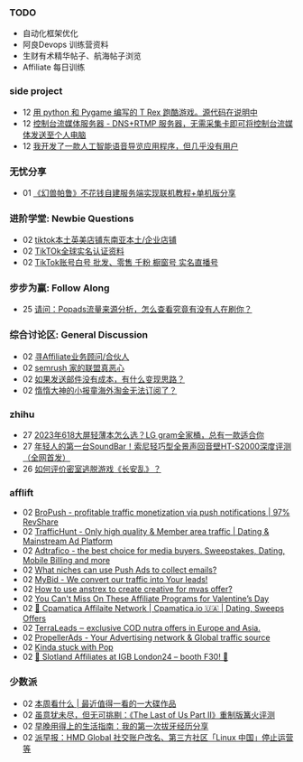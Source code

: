 ### TODO
-  自动化框架优化
-  阿良Devops 训练营资料
-  生财有术精华帖子、航海帖子浏览
-  Affiliate 每日训练

### side project
<!-- sideproject:START -->
-  12 [用 python 和 Pygame 编写的 T Rex 跑酷游戏。源代码在说明中](https://www.youtube.com/watch?v=pZySIXSelCA)
-  12 [控制台流媒体服务器 - DNS+RTMP 服务器，无需采集卡即可将控制台流媒体发送至个人电脑](https://github.com/Aioros/console-streaming-server)
-  12 [我开发了一款人工智能语音导览应用程序，但几乎没有用户](https://www.reddit.com/r/SideProject/comments/18gpp0e/ive_built_an_ai_audio_tour_app_but_have_almost_no/)<!-- sideproject:END -->


### 无忧分享
<!-- ruyo:START -->
-  01 [《幻兽帕鲁》不花钱自建服务端实现联机教程+单机版分享](https://51.ruyo.net/18604.html)<!-- ruyo:END -->

### 进阶学堂: Newbie Questions
<!-- advertcn1:START -->
-  02 [tiktok本土英美店铺东南亚本土/企业店铺](https://www.advertcn.com/thread-113911-1-1.html)
-  02 [TikTOk全球实名认证资料](https://www.advertcn.com/thread-113910-1-1.html)
-  02 [TikTok账号白号 批发、零售 千粉 橱窗号 实名直播号](https://www.advertcn.com/thread-113908-1-1.html)<!-- advertcn1:END -->

### 步步为赢: Follow Along
<!-- advertcn2:START -->
-  25 [请问：Popads流量来源分析，怎么查看究竟有没有人在刷你？](https://www.advertcn.com/thread-113807-1-1.html)<!-- advertcn2:END -->

### 综合讨论区: General Discussion
<!-- advertcn3:START -->
-  02 [寻Affiliate业务顾问/合伙人](https://www.advertcn.com/thread-113907-1-1.html)
-  02 [semrush 家的联盟真恶心](https://www.advertcn.com/thread-113902-1-1.html)
-  02 [如果发送邮件没有成本，有什么变现思路？](https://www.advertcn.com/thread-113901-1-1.html)
-  02 [惰惰大神的小报童海外淘金无法订阅了？](https://www.advertcn.com/thread-113900-1-1.html)<!-- advertcn3:END -->


### zhihu
<!-- zhihu:START -->
-  27 [2023年618大屏轻薄本怎么选？LG gram全家桶，总有一款适合你](http://zhuanlan.zhihu.com/p/632641888?utm_campaign=rss&utm_medium=rss&utm_source=rss&utm_content=title)
-  27 [年轻人的第一台SoundBar！索尼轻巧型全景声回音壁HT-S2000深度评测（全网首发）](http://zhuanlan.zhihu.com/p/630990296?utm_campaign=rss&utm_medium=rss&utm_source=rss&utm_content=title)
-  26 [如何评价密室逃脱游戏《长安乱》？](http://www.zhihu.com/question/563950552/answer/3045961312?utm_campaign=rss&utm_medium=rss&utm_source=rss&utm_content=title)<!-- zhihu:END -->

### afflift
<!-- afflift:START -->
-  02 [BroPush - profitable traffic monetization via push notifications | 97% RevShare](https://afflift.com/f/threads/bropush-profitable-traffic-monetization-via-push-notifications-97-revshare.7840/)
-  02 [TrafficHunt - Only high quality &amp; Member area traffic | Dating &amp; Mainstream Ad Platform](https://afflift.com/f/threads/traffichunt-only-high-quality-member-area-traffic-dating-mainstream-ad-platform.10862/)
-  02 [Adtrafico - the best choice for media buyers. Sweepstakes, Dating, Mobile Billing and more](https://afflift.com/f/threads/adtrafico-the-best-choice-for-media-buyers-sweepstakes-dating-mobile-billing-and-more.4312/)
-  02 [What niches can use Push Ads to collect emails?](https://afflift.com/f/threads/what-niches-can-use-push-ads-to-collect-emails.12523/)
-  02 [MyBid - We convert our traffic into Your leads!](https://afflift.com/f/threads/mybid-we-convert-our-traffic-into-your-leads.9262/)
-  02 [How to use anstrex to create creative for mvas offer?](https://afflift.com/f/threads/how-to-use-anstrex-to-create-creative-for-mvas-offer.12576/)
-  02 [You Can&#39;t Miss On These Affiliate Programs for Valentine’s Day](https://afflift.com/f/threads/you-cant-miss-on-these-affiliate-programs-for-valentine%E2%80%99s-day.12579/)
-  02 [💸 Cpamatica Affilaite Network | Cpamatica.io 🇺🇦 | Dating, Sweeps Offers](https://afflift.com/f/threads/%F0%9F%92%B8-cpamatica-affilaite-network-cpamatica-io-%F0%9F%87%BA%F0%9F%87%A6-dating-sweeps-offers.8489/)
-  02 [TerraLeads ‒ exclusive COD nutra offers in Europe and Asia.](https://afflift.com/f/threads/terraleads-%E2%80%92-exclusive-cod-nutra-offers-in-europe-and-asia.3287/)
-  02 [PropellerAds - Your Advertising network &amp; Global traffic source](https://afflift.com/f/threads/propellerads-your-advertising-network-global-traffic-source.244/)
-  02 [Kinda stuck with Pop](https://afflift.com/f/threads/kinda-stuck-with-pop.12571/)
-  02 [🚨 Slotland Affiliates at IGB London24 – booth F30! 🚨](https://afflift.com/f/threads/%F0%9F%9A%A8-slotland-affiliates-at-igb-london24-%E2%80%93-booth-f30-%F0%9F%9A%A8.12578/)<!-- afflift:END -->

### 少数派
<!-- sspai:START -->
-  02 [本周看什么 | 最近值得一看的一大碟作品](https://sspai.com/post/86266)
-  02 [虽意犹未尽，但无可挑剔：《The Last of Us Part II》重制版篝火评测](https://sspai.com/post/86259)
-  02 [早晚用得上的生活指南：我的第一次拔牙经历分享](https://sspai.com/post/86201)
-  02 [派早报：HMD Global 社交账户改名、第三方社区「Linux 中国」停止运营等](https://sspai.com/post/86250)<!-- sspai:END -->
